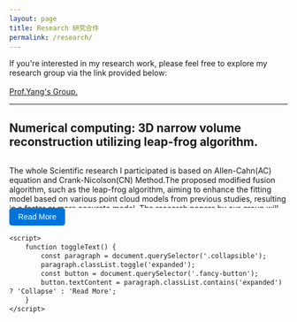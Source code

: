```yaml
---
layout: page
title: Research 研究合作
permalink: /research/
---
```


<p>
If you're interested in my research work, please feel free to explore my research group via the link provided below:
<br/>
<br/>
<a href="https://cfdyang521.github.io/year-archive/">Prof.Yang's Group.</a>
</p>

---

<html lang="en">
<head>
    <meta charset="UTF-8">
    <meta name="viewport" content="width=device-width, initial-scale=1.0">
    <style>
        .collapsible {
            max-height: 90px;
            overflow: hidden;
            transition: max-height 0.3s ease;
        }
        .expanded {
            max-height: none;
        }
        .fancy-button {
        background-color: #0074D9; 
        color: #FFFFFF;
        border: none;
        padding: 8px 16px;
        border-radius: 5px;
        font-size: 14px; 
        cursor: pointer;
        transition: background-color 0.3s ease;
    }
    .fancy-button:hover {
        background-color: #0056A0; 
    }
    </style>
</head>
<body>
    <h2>Numerical computing: 3D narrow volume reconstruction utilizing leap-frog algorithm.</h2>
    <div class="collapsible">
        <p>
            The whole Scientific research I participated is based on Allen-Cahn(AC) equation and Crank-Nicolson(CN) Method.The proposed modified fusion algorithm, such as the leap-frog algorithm, aiming to enhance the fitting model based on various point cloud models from previous studies, resulting in a faster or more accurate model. The research papers by our group will outline requirements for energy stability, numerical robustness, and code operability of the model.<br/> 
        <br/> 
            我目前参与之科研項目基于Allen-Cahn(AC)方程與Crank-Nicolson(CN)方法。根據不同的點雲模型，我們提出了一種修正後的融合改良算法(如leap-frog algorithm)可以在前人的研究上更加精進我們的擬合模型，從而擁有更快的或更精確的模型。
課題組的研究論文將會對模型的能量穩定性、數值魯棒性以及代碼實操性提出要求。<br/> 
        <br/>
            • The key equations in our essays are:<br/>
            $$
            \usepackage{amsmath}
            \usepackage{autobreak}
            \small
            \begin{equation}
            \begin{cases}
            \frac{\phi^{n+1}_{ijk}-\phi^{n}_{ijk}}{ \Delta t} = -g(x)_{ijk}\mu^{n+\frac{1}{2}}_{ijk}    \\
            \mu^{n+\frac{1}{2}}_{ijk} = H^{\ast}_{ijk} \cdot \frac{F^{\prime}(\phi^{\ast}_{ijk})}{\varepsilon^{2}} - \frac{1}{2}(\Delta_{d}\phi^{n+1}_{ijk}+\Delta_{d}\phi^{n}_{ijk})+S(\frac{\phi^{n+1}_{ijk} + \phi^{n}_{ijk}}{2} - \phi^{\ast}_{ijk})
            \end{cases}
            \end{equation}
            $$
        <br/> 
            Below are some of the thesis results:
        <br/> 
        </p>
            <p style="text-align: center;">
            <img src="/images/research/point_disk3.png" alt="pointcloud_disk"><br/>
            I. The point cloud of a Disk.
            </p>
        <br/>
            <p style="text-align: center;">
            <img src="/images/research/point_tea.png" alt="pointcloud_tea"><br/>
            II. The point cloud of a Teapot.
            </p>
        <br/>
            <p style="text-align: center;">
            <img src="/images/research/disk1.png" alt="disk"><br/>
            III. The reconstruction of Disk we obtained.
            </p>
        <br/>            
            <p style="text-align: center;">
            <img src="/images/research/tea.png" alt="tea"><br/>
            IV. The reconstruction of Teapot we obtained.
            </p>
        <br/>
            <p style="text-align: center;">
            <img src="/images/research/GoldenDragon.png" alt="GD"><br/>
            V. The reconstruction of a Golden Dragon we obtained.
            </p>
        <br/>
<br/> 
(Warning: Please note that our papers are not yet public! Please do not distribute these results without permission! I reserve the right to pursue legal action.)<br/> 
<br/> 
(警告:請注意，目前論文尚未公開！閣下請勿未經允許私自傳播此結果！本人保留依法追究責任之權利。)
    </div>
    <button class="fancy-button" onclick="toggleText()">Read More</button>

    <script>
        function toggleText() {
            const paragraph = document.querySelector('.collapsible');
            paragraph.classList.toggle('expanded');
            const button = document.querySelector('.fancy-button');
            button.textContent = paragraph.classList.contains('expanded') ? 'Collapse' : 'Read More';
        }
    </script>
</body>
</html>





